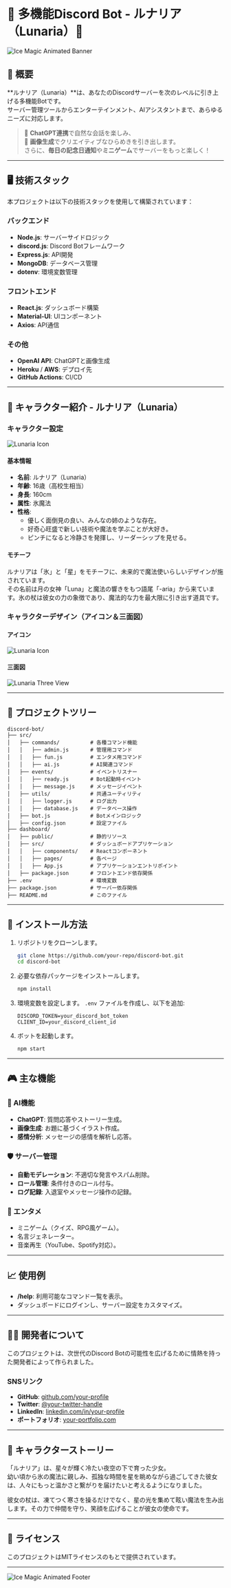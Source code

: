 # 🌟 多機能Discord Bot - ルナリア（Lunaria）🌟

![Ice Magic Animated Banner](images/ice-magic-animated-banner.gif)

## 🎯 概要
**ルナリア（Lunaria）**は、あなたのDiscordサーバーを次のレベルに引き上げる多機能Botです。  
サーバー管理ツールからエンターテインメント、AIアシスタントまで、あらゆるニーズに対応します。

> 🧠 **ChatGPT連携**で自然な会話を楽しみ、  
> 🎨 **画像生成**でクリエイティブなひらめきを引き出します。  
> さらに、**毎日の記念日通知**や**ミニゲーム**でサーバーをもっと楽しく！

---

## 🖥️ 技術スタック
本プロジェクトは以下の技術スタックを使用して構築されています：

### バックエンド
- **Node.js**: サーバーサイドロジック
- **discord.js**: Discord Botフレームワーク
- **Express.js**: API開発
- **MongoDB**: データベース管理
- **dotenv**: 環境変数管理

### フロントエンド
- **React.js**: ダッシュボード構築
- **Material-UI**: UIコンポーネント
- **Axios**: API通信

### その他
- **OpenAI API**: ChatGPTと画像生成
- **Heroku** / **AWS**: デプロイ先
- **GitHub Actions**: CI/CD

---

## 🎀 キャラクター紹介 - ルナリア（Lunaria）

### キャラクター設定
![Lunaria Icon](images/lunaria-icon.png)

#### 基本情報
- **名前**: ルナリア（Lunaria）
- **年齢**: 16歳（高校生相当）
- **身長**: 160cm
- **属性**: 氷魔法
- **性格**: 
  - 優しく面倒見の良い、みんなの姉のような存在。
  - 好奇心旺盛で新しい技術や魔法を学ぶことが大好き。
  - ピンチになると冷静さを発揮し、リーダーシップを見せる。

#### モチーフ
ルナリアは「氷」と「星」をモチーフに、未来的で魔法使いらしいデザインが施されています。  
その名前は月の女神「Luna」と魔法の響きをもつ語尾「-aria」から来ています。氷の杖は彼女の力の象徴であり、魔法的な力を最大限に引き出す道具です。

### キャラクターデザイン（アイコン＆三面図）
#### アイコン
![Lunaria Icon](images/lunaria-icon.png)

#### 三面図
![Lunaria Three View](images/lunaria-three-view.png)

---

## 🌌 プロジェクトツリー
```plaintext
discord-bot/
├── src/
│   ├── commands/          # 各種コマンド機能
│   │   ├── admin.js       # 管理用コマンド
│   │   ├── fun.js         # エンタメ用コマンド
│   │   ├── ai.js          # AI関連コマンド
│   ├── events/            # イベントリスナー
│   │   ├── ready.js       # Bot起動時イベント
│   │   ├── message.js     # メッセージイベント
│   ├── utils/             # 共通ユーティリティ
│   │   ├── logger.js      # ログ出力
│   │   ├── database.js    # データベース操作
│   ├── bot.js             # Botメインロジック
│   ├── config.json        # 設定ファイル
├── dashboard/
│   ├── public/            # 静的リソース
│   ├── src/               # ダッシュボードアプリケーション
│   │   ├── components/    # Reactコンポーネント
│   │   ├── pages/         # 各ページ
│   │   ├── App.js         # アプリケーションエントリポイント
│   ├── package.json       # フロントエンド依存関係
├── .env                   # 環境変数
├── package.json           # サーバー依存関係
├── README.md              # このファイル
```

---

## 🚀 インストール方法

1. リポジトリをクローンします。
   ```bash
   git clone https://github.com/your-repo/discord-bot.git
   cd discord-bot
   ```

2. 必要な依存パッケージをインストールします。
   ```bash
   npm install
   ```

3. 環境変数を設定します。
   `.env` ファイルを作成し、以下を追加:
   ```env
   DISCORD_TOKEN=your_discord_bot_token
   CLIENT_ID=your_discord_client_id
   ```

4. ボットを起動します。
   ```bash
   npm start
   ```

---

## 🎮 主な機能
### 🔷 AI機能
- **ChatGPT**: 質問応答やストーリー生成。
- **画像生成**: お題に基づくイラスト作成。
- **感情分析**: メッセージの感情を解析し応答。

### 🛡️ サーバー管理
- **自動モデレーション**: 不適切な発言やスパム削除。
- **ロール管理**: 条件付きのロール付与。
- **ログ記録**: 入退室やメッセージ操作の記録。

### 🎉 エンタメ
- ミニゲーム（クイズ、RPG風ゲーム）。
- 名言ジェネレーター。
- 音楽再生（YouTube、Spotify対応）。

---

## 📈 使用例
- **/help**: 利用可能なコマンド一覧を表示。
- ダッシュボードにログインし、サーバー設定をカスタマイズ。

---

## 👩‍💻 開発者について
このプロジェクトは、次世代のDiscord Botの可能性を広げるために情熱を持った開発者によって作られました。

### SNSリンク
- **GitHub**: [github.com/your-profile](https://github.com/your-profile)
- **Twitter**: [@your-twitter-handle](https://twitter.com/your-twitter-handle)
- **LinkedIn**: [linkedin.com/in/your-profile](https://www.linkedin.com/in/your-profile)
- **ポートフォリオ**: [your-portfolio.com](https://your-portfolio.com)

---

## 📝 キャラクターストーリー
「ルナリア」は、星々が輝く冷たい夜空の下で育った少女。  
幼い頃から氷の魔法に親しみ、孤独な時間を星を眺めながら過ごしてきた彼女は、人々にもっと温かさと繋がりを届けたいと考えるようになりました。

彼女の杖は、凍てつく寒さを操るだけでなく、星の光を集めて眩い魔法を生み出します。その力で仲間を守り、笑顔を広げることが彼女の使命です。

---

## 📜 ライセンス
このプロジェクトはMITライセンスのもとで提供されています。

---

![Ice Magic Animated Footer](images/ice-magic-animated-footer.gif)
